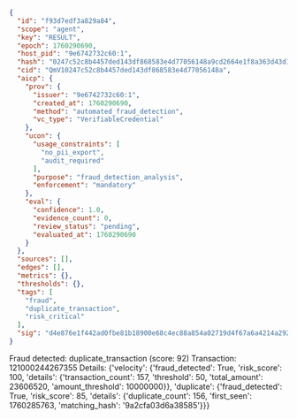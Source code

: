 ```json
{
  "id": "f93d7edf3a829a84",
  "scope": "agent",
  "key": "RESULT",
  "epoch": 1760290690,
  "host_pid": "9e6742732c60:1",
  "hash": "0247c52c8b4457ded143df868583e4d77056148a9cd2664e1f8a363d43d1f49b",
  "cid": "QmV10247c52c8b4457ded143df868583e4d77056148a",
  "aicp": {
    "prov": {
      "issuer": "9e6742732c60:1",
      "created_at": 1760290690,
      "method": "automated_fraud_detection",
      "vc_type": "VerifiableCredential"
    },
    "ucon": {
      "usage_constraints": [
        "no_pii_export",
        "audit_required"
      ],
      "purpose": "fraud_detection_analysis",
      "enforcement": "mandatory"
    },
    "eval": {
      "confidence": 1.0,
      "evidence_count": 0,
      "review_status": "pending",
      "evaluated_at": 1760290690
    }
  },
  "sources": [],
  "edges": [],
  "metrics": {},
  "thresholds": {},
  "tags": [
    "fraud",
    "duplicate_transaction",
    "risk_critical"
  ],
  "sig": "d4e876e1f442ad0fbe81b18900e68c4ec88a854a02719d4f67a6a4214a29280b"
}
```

Fraud detected: duplicate_transaction (score: 92)
Transaction: 121000244267355
Details: {'velocity': {'fraud_detected': True, 'risk_score': 100, 'details': {'transaction_count': 157, 'threshold': 50, 'total_amount': 23606520, 'amount_threshold': 10000000}}, 'duplicate': {'fraud_detected': True, 'risk_score': 85, 'details': {'duplicate_count': 156, 'first_seen': 1760285763, 'matching_hash': '9a2cfa03d6a38585'}}}